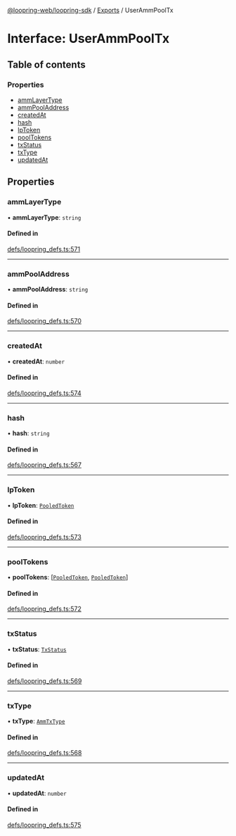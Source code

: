 [@loopring-web/loopring-sdk](../README.md) / [Exports](../modules.md) / UserAmmPoolTx

# Interface: UserAmmPoolTx

## Table of contents

### Properties

- [ammLayerType](UserAmmPoolTx.md#ammlayertype)
- [ammPoolAddress](UserAmmPoolTx.md#ammpooladdress)
- [createdAt](UserAmmPoolTx.md#createdat)
- [hash](UserAmmPoolTx.md#hash)
- [lpToken](UserAmmPoolTx.md#lptoken)
- [poolTokens](UserAmmPoolTx.md#pooltokens)
- [txStatus](UserAmmPoolTx.md#txstatus)
- [txType](UserAmmPoolTx.md#txtype)
- [updatedAt](UserAmmPoolTx.md#updatedat)

## Properties

### ammLayerType

• **ammLayerType**: `string`

#### Defined in

[defs/loopring_defs.ts:571](https://github.com/Loopring/loopring_sdk/blob/077bca2/src/defs/loopring_defs.ts#L571)

___

### ammPoolAddress

• **ammPoolAddress**: `string`

#### Defined in

[defs/loopring_defs.ts:570](https://github.com/Loopring/loopring_sdk/blob/077bca2/src/defs/loopring_defs.ts#L570)

___

### createdAt

• **createdAt**: `number`

#### Defined in

[defs/loopring_defs.ts:574](https://github.com/Loopring/loopring_sdk/blob/077bca2/src/defs/loopring_defs.ts#L574)

___

### hash

• **hash**: `string`

#### Defined in

[defs/loopring_defs.ts:567](https://github.com/Loopring/loopring_sdk/blob/077bca2/src/defs/loopring_defs.ts#L567)

___

### lpToken

• **lpToken**: [`PooledToken`](PooledToken.md)

#### Defined in

[defs/loopring_defs.ts:573](https://github.com/Loopring/loopring_sdk/blob/077bca2/src/defs/loopring_defs.ts#L573)

___

### poolTokens

• **poolTokens**: [[`PooledToken`](PooledToken.md), [`PooledToken`](PooledToken.md)]

#### Defined in

[defs/loopring_defs.ts:572](https://github.com/Loopring/loopring_sdk/blob/077bca2/src/defs/loopring_defs.ts#L572)

___

### txStatus

• **txStatus**: [`TxStatus`](../enums/TxStatus.md)

#### Defined in

[defs/loopring_defs.ts:569](https://github.com/Loopring/loopring_sdk/blob/077bca2/src/defs/loopring_defs.ts#L569)

___

### txType

• **txType**: [`AmmTxType`](../enums/AmmTxType.md)

#### Defined in

[defs/loopring_defs.ts:568](https://github.com/Loopring/loopring_sdk/blob/077bca2/src/defs/loopring_defs.ts#L568)

___

### updatedAt

• **updatedAt**: `number`

#### Defined in

[defs/loopring_defs.ts:575](https://github.com/Loopring/loopring_sdk/blob/077bca2/src/defs/loopring_defs.ts#L575)
